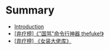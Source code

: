 # Summary

* [Introduction](README.md)
* [\[弃疗榜\]《"国骂"命令行神器 thefuke!》](qi-liao-699c5d22-guo-9a8222-ming-ling-xing-shen-qi-thefuke.md)
* [\[弃疗榜\] 《女装大佬库》](qi-liao-699c5d-300a-nv-zhuang-da-lao-ku-300b.md)

